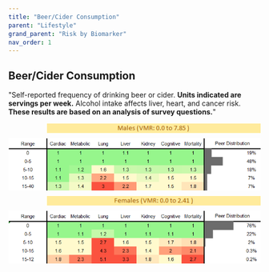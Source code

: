 ```yaml
---
title: "Beer/Cider Consumption"
parent: "Lifestyle"
grand_parent: "Risk by Biomarker"
nav_order: 1
---
```



## Beer/Cider Consumption


"Self-reported frequency of drinking beer or cider. **Units indicated are servings per week.** Alcohol intake affects liver, heart, and cancer risk. **These results are based on an analysis of survey questions.**"

<div style="display: flex; flex-direction: column; gap: 10px;">

  <img src="/assets/images/vmrbiomarker_beer_cider_intake__male.png" alt="Beer/Cider Consumption VMR Male" style="margin-left: 15%">
  <img src="/assets/images/rr_beer_cider_intake__male.png" alt="Beer/Cider Consumption RR Male">

  <img src="/assets/images/vmrbiomarker_beer_cider_intake__female.png" alt="Beer/Cider Consumption VMR Female" style="margin-left: 15%; ">
  <img src="/assets/images/rr_beer_cider_intake__female.png" alt="Beer/Cider Consumption RR Female">

</div>



